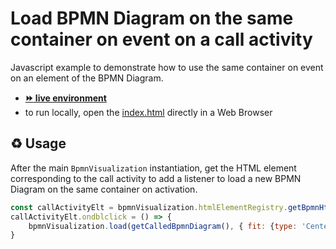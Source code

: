 # Load BPMN Diagram on the same container on event on a call activity

Javascript example to demonstrate how to use the same container on event on an element of the BPMN Diagram.
- [__:fast_forward: live environment__](https://cdn.statically.io/gh/process-analytics/bpmn-visualization-examples/master/examples/interaction/call-activity-with-reload-on-dblclick/index.html)
- to run locally, open the [index.html](index.html) directly in a Web Browser

## ♻️ Usage

After the main `BpmnVisualization` instantiation, get the HTML element corresponding to the call activity to add a listener to load a new BPMN Diagram on the same container on activation.

```javascript
const callActivityElt = bpmnVisualization.htmlElementRegistry.getBpmnHtmlElement('call_activity');
callActivityElt.ondblclick = () => {
    bpmnVisualization.load(getCalledBpmnDiagram(), { fit: {type: 'Center'} });
}
```
